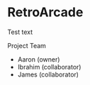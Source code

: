 # RetroArcade
Test text

Project Team
* Aaron (owner)
* Ibrahim (collaborator)
* James (collaborator)
